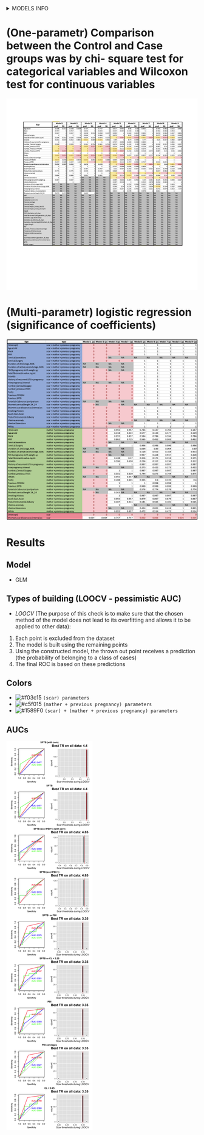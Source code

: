 <details>
  <summary>MODELS INFO </summary>
  
**1** SAMPLES=136: CASES/CONTROLS: 5/131; FEATURES: Excluded (4):Pyrexia.in.labour.or.postpartum,Interpregnancy.interval,Duration.of.2nd.stage..MIN.,Duration.of.active.second.stage..MIN.; FEATURES: With NA (3):Uterine.Extensions,Cervical.lacerations,FDCS.pregnancy.birth.weight..g.; FEATURES: Good (24):White,Black,South.East.Asian,Others,Smoking.History,Previous.SPTB,Previous.PPROM,Previous.late.miscarriage,Cervical.Surgery,Uterine.anomaly,History.of.recurrent.UTI.in.pregnancy,Trial.of.intrumental.delivery,BMI,Age.at.del,Gravida,Parity,number_Previous.SPTB,number_Previous.PPROM,number_Previous.late.miscarriage,number_Cervical.Surgery,number_previous.FDCS,Fetal.fibronectin.value..ng.ml.,Shortest.cervical.length.14_24,Shortest.scar.distance.to.internal.os
  
**2** SAMPLES=136: CASES/CONTROLS: 5/131; FEATURES: Excluded (4):Pyrexia.in.labour.or.postpartum,Interpregnancy.interval,Duration.of.2nd.stage..MIN.,Duration.of.active.second.stage..MIN.; FEATURES: With NA (3):Uterine.Extensions,Cervical.lacerations,FDCS.pregnancy.birth.weight..g.; FEATURES: Good (23):White,Black,South.East.Asian,Others,Smoking.History,Previous.SPTB,Previous.PPROM,Previous.late.miscarriage,Cervical.Surgery,Uterine.anomaly,History.of.recurrent.UTI.in.pregnancy,Trial.of.intrumental.delivery,BMI,Age.at.del,Gravida,Parity,number_Previous.SPTB,number_Previous.PPROM,number_Previous.late.miscarriage,number_Cervical.Surgery,number_previous.FDCS,Fetal.fibronectin.value..ng.ml.,Shortest.scar.distance.to.internal.os
  
**3** SAMPLES=127: CASES/CONTROLS: 6/121; FEATURES: Excluded (7):Uterine.Extensions,Cervical.lacerations,Pyrexia.in.labour.or.postpartum,Interpregnancy.interval,FDCS.pregnancy.birth.weight..g.,Duration.of.2nd.stage..MIN.,Duration.of.active.second.stage..MIN.; FEATURES: With NA (0):; FEATURES: Good (24):White,Black,South.East.Asian,Others,Smoking.History,Previous.SPTB,Previous.PPROM,Previous.late.miscarriage,Cervical.Surgery,Uterine.anomaly,History.of.recurrent.UTI.in.pregnancy,Trial.of.intrumental.delivery,BMI,Age.at.del,Gravida,Parity,number_Previous.SPTB,number_Previous.PPROM,number_Previous.late.miscarriage,number_Cervical.Surgery,number_previous.FDCS,Fetal.fibronectin.value..ng.ml.,Shortest.cervical.length.14_24,Shortest.scar.distance.to.internal.os

**4** SAMPLES=127: CASES/CONTROLS: 6/121; FEATURES: Excluded (7):Uterine.Extensions,Cervical.lacerations,Pyrexia.in.labour.or.postpartum,Interpregnancy.interval,FDCS.pregnancy.birth.weight..g.,Duration.of.2nd.stage..MIN.,Duration.of.active.second.stage..MIN.; FEATURES: With NA (0):; FEATURES: Good (23):White,Black,South.East.Asian,Others,Smoking.History,Previous.SPTB,Previous.PPROM,Previous.late.miscarriage,Cervical.Surgery,Uterine.anomaly,History.of.recurrent.UTI.in.pregnancy,Trial.of.intrumental.delivery,BMI,Age.at.del,Gravida,Parity,number_Previous.SPTB,number_Previous.PPROM,number_Previous.late.miscarriage,number_Cervical.Surgery,number_previous.FDCS,Fetal.fibronectin.value..ng.ml.,Shortest.scar.distance.to.internal.os

**5** SAMPLES=71: CASES/CONTROLS: 13/58; FEATURES: Excluded (0):; FEATURES: With NA (10):Trial.of.intrumental.delivery,Uterine.Extensions,Cervical.lacerations,Pyrexia.in.labour.or.postpartum,Interpregnancy.interval,FDCS.pregnancy.birth.weight..g.,Duration.of.2nd.stage..MIN.,Duration.of.active.second.stage..MIN.,Fetal.fibronectin.value..ng.ml.,Shortest.scar.distance.to.internal.os; FEATURES: Good (20):White,Black,South.East.Asian,Others,Smoking.History,Previous.SPTB,Previous.PPROM,Previous.late.miscarriage,Cervical.Surgery,Uterine.anomaly,History.of.recurrent.UTI.in.pregnancy,BMI,Age.at.del,Gravida,Parity,number_Previous.SPTB,number_Previous.PPROM,number_Previous.late.miscarriage,number_Cervical.Surgery,number_previous.FDCS
  
**6** SAMPLES=71: CASES/CONTROLS: 12/59; FEATURES: Excluded (0):; FEATURES: With NA (10):Trial.of.intrumental.delivery,Uterine.Extensions,Cervical.lacerations,Pyrexia.in.labour.or.postpartum,Interpregnancy.interval,FDCS.pregnancy.birth.weight..g.,Duration.of.2nd.stage..MIN.,Duration.of.active.second.stage..MIN.,Fetal.fibronectin.value..ng.ml.,Shortest.scar.distance.to.internal.os; FEATURES: Good (20):White,Black,South.East.Asian,Others,Smoking.History,Previous.SPTB,Previous.PPROM,Previous.late.miscarriage,Cervical.Surgery,Uterine.anomaly,History.of.recurrent.UTI.in.pregnancy,BMI,Age.at.del,Gravida,Parity,number_Previous.SPTB,number_Previous.PPROM,number_Previous.late.miscarriage,number_Cervical.Surgery,number_previous.FDCS
  
**7** SAMPLES=71: CASES/CONTROLS: 12/59; FEATURES: Excluded (0):; FEATURES: With NA (9):Trial.of.intrumental.delivery,Uterine.Extensions,Cervical.lacerations,Pyrexia.in.labour.or.postpartum,Interpregnancy.interval,Duration.of.2nd.stage..MIN.,Duration.of.active.second.stage..MIN.,Fetal.fibronectin.value..ng.ml.,Shortest.scar.distance.to.internal.os; FEATURES: Good (21):White,Black,South.East.Asian,Others,Smoking.History,Previous.SPTB,Previous.PPROM,Previous.late.miscarriage,Cervical.Surgery,Uterine.anomaly,History.of.recurrent.UTI.in.pregnancy,BMI,Age.at.del,Gravida,Parity,number_Previous.SPTB,number_Previous.PPROM,number_Previous.late.miscarriage,number_Cervical.Surgery,number_previous.FDCS,FDCS.pregnancy.birth.weight..g.

 **8** SAMPLES=71: CASES/CONTROLS: 8/63; FEATURES: Excluded (0):; FEATURES: With NA (8):Trial.of.intrumental.delivery,Uterine.Extensions,Cervical.lacerations,Pyrexia.in.labour.or.postpartum,Interpregnancy.interval,Duration.of.2nd.stage..MIN.,Duration.of.active.second.stage..MIN.,Fetal.fibronectin.value..ng.ml.; FEATURES: Good (22):White,Black,South.East.Asian,Others,Smoking.History,Previous.SPTB,Previous.PPROM,Previous.late.miscarriage,Cervical.Surgery,Uterine.anomaly,History.of.recurrent.UTI.in.pregnancy,BMI,Age.at.del,Gravida,Parity,number_Previous.SPTB,number_Previous.PPROM,number_Previous.late.miscarriage,number_Cervical.Surgery,number_previous.FDCS,FDCS.pregnancy.birth.weight..g.,Shortest.scar.distance.to.internal.os

 **9** SAMPLES=71: CASES/CONTROLS: 11/60; FEATURES: Excluded (0):; FEATURES: With NA (9):Trial.of.intrumental.delivery,Uterine.Extensions,Cervical.lacerations,Pyrexia.in.labour.or.postpartum,Interpregnancy.interval,Duration.of.2nd.stage..MIN.,Duration.of.active.second.stage..MIN.,Fetal.fibronectin.value..ng.ml.,Shortest.scar.distance.to.internal.os; FEATURES: Good (21):White,Black,South.East.Asian,Others,Smoking.History,Previous.SPTB,Previous.PPROM,Previous.late.miscarriage,Cervical.Surgery,Uterine.anomaly,History.of.recurrent.UTI.in.pregnancy,BMI,Age.at.del,Gravida,Parity,number_Previous.SPTB,number_Previous.PPROM,number_Previous.late.miscarriage,number_Cervical.Surgery,number_previous.FDCS,FDCS.pregnancy.birth.weight..g.

</details>

# (One-parametr) Comparison between the Control and Case groups was by chi- square test for categorical variables and Wilcoxon test for continuous variables

![Image](original_common_one_1.png)

# (Multi-parametr) logistic regression (significance of coefficients)
![Image](original_common_all_1.png)



# Results
## Model
- GLM

## Types of building (LOOCV - pessimistic AUC)
- *LOOCV* (The purpose of this check is to make sure that the chosen method of the model does not lead to its overfitting and allows it to be applied to other data):
1. Each point is excluded from the dataset
2. The model is built using the remaining points
3. Using the constructed model, the thrown out point receives a prediction (the probability of belonging to a class of cases)
4. The final ROC is based on these predictions

## Colors
- ![#f03c15](https://via.placeholder.com/15/f03c15/000000?text=+) `(scar) parameters`
- ![#c5f015](https://via.placeholder.com/15/c5f015/000000?text=+) `(mather + previous pregnancy) parameters`
- ![#1589F0](https://via.placeholder.com/15/1589F0/000000?text=+) `(scar) + (mather + previous pregnancy) parameters`

## AUCs
![Image](original_fig.png)
